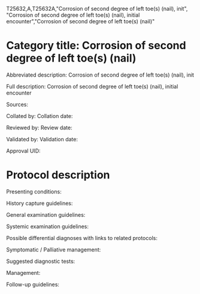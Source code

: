 T25632,A,T25632A,"Corrosion of second degree of left toe(s) (nail), init", "Corrosion of second degree of left toe(s) (nail), initial encounter","Corrosion of second degree of left toe(s) (nail)"
# Category title: Corrosion of second degree of left toe(s) (nail)

Abbreviated description: Corrosion of second degree of left toe(s) (nail), init

Full description: Corrosion of second degree of left toe(s) (nail), initial encounter

Sources:

Collated by:
Collation date:

Reviewed by:
Review date:

Validated by:
Validation date:

Approval UID:

# Protocol description

Presenting conditions:

History capture guidelines:

General examination guidelines:

Systemic examination guidelines:

Possible differential diagnoses with links to related protocols:

Symptomatic / Palliative management:

Suggested diagnostic tests:

Management:

Follow-up guidelines:
